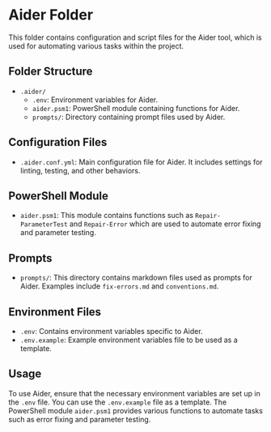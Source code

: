 # Aider Folder

This folder contains configuration and script files for the Aider tool, which is used for automating various tasks within the project.

## Folder Structure

- `.aider/`
  - `.env`: Environment variables for Aider.
  - `aider.psm1`: PowerShell module containing functions for Aider.
  - `prompts/`: Directory containing prompt files used by Aider.

## Configuration Files

- `.aider.conf.yml`: Main configuration file for Aider. It includes settings for linting, testing, and other behaviors.

## PowerShell Module

- `aider.psm1`: This module contains functions such as `Repair-ParameterTest` and `Repair-Error` which are used to automate error fixing and parameter testing.

## Prompts

- `prompts/`: This directory contains markdown files used as prompts for Aider. Examples include `fix-errors.md` and `conventions.md`.

## Environment Files

- `.env`: Contains environment variables specific to Aider.
- `.env.example`: Example environment variables file to be used as a template.

## Usage

To use Aider, ensure that the necessary environment variables are set up in the `.env` file. You can use the `.env.example` file as a template. The PowerShell module `aider.psm1` provides various functions to automate tasks such as error fixing and parameter testing.

